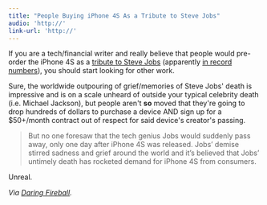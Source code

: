```yaml
---
title: "People Buying iPhone 4S As a Tribute to Steve Jobs"
audio: 'http://'
link-url: 'http://'
---
```

<p>If you are a tech/financial writer and really believe that people would pre-order the iPhone 4S as a <a href="http://sanfrancisco.ibtimes.com/articles/228902/20111011/iphone-4s-sold-out-pre-order-record-memory-steve-jobs.htm">tribute to Steve Jobs</a> (apparently <a href="http://www.macrumors.com/2011/10/07/att-alone-sees-200000-iphone-4s-preorders-in-first-12-hours/">in record numbers</a>), you should start looking for other work.</p>
<p>Sure, the worldwide outpouring of grief/memories of Steve Jobs' death is impressive and is on a scale unheard of outside your typical celebrity death (i.e. Michael Jackson), but people aren't <strong>so</strong> moved that they're going to drop hundreds of dollars to purchase a device AND sign up for a $50+/month contract out of respect for said device's creator's passing.</p>
<blockquote><p>But no one foresaw that the tech genius Jobs would suddenly pass away, only one day after iPhone 4S was released. Jobs’ demise stirred sadness and grief around the world and it’s believed that Jobs’ untimely death has rocketed demand for iPhone 4S from consumers.</p></blockquote>
<p>Unreal.</p>
<p><em>Via <a href="http://daringfireball.net/linked/2011/10/11/iphone-4s-jobs">Daring Fireball</a>.</em></p>

